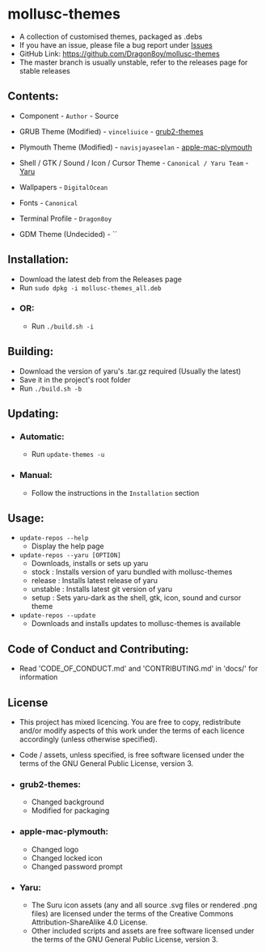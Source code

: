 # mollusc-themes
 - A collection of customised themes, packaged as .debs
 - If you have an issue, please file a bug report under [Issues](https://github.com/Dragon8oy/mollusc-themes/issues "Issues")
 - GitHub Link: https://github.com/Dragon8oy/mollusc-themes
 - The master branch is usually unstable, refer to the releases page for stable releases

## Contents:
 - Component - `Author` - Source
 - GRUB Theme (Modified) - `vinceliuice` - [grub2-themes](https://github.com/vinceliuice/grub2-themes "grub2-themes")
 - Plymouth Theme (Modified) - `navisjayaseelan` - [apple-mac-plymouth](https://github.com/navisjayaseelan/apple-mac-plymouth "apple-mac-plymouth")
 - Shell / GTK / Sound / Icon / Cursor Theme - `Canonical / Yaru Team` - [Yaru](https://github.com/ubuntu/yaru "Yaru")
 - Wallpapers - `DigitalOcean`
 - Fonts - `Canonical`
 - Terminal Profile - `Dragon8oy`

 - GDM Theme (Undecided) - ``

## Installation:
 - Download the latest deb from the Releases page
 - Run `sudo dpkg -i mollusc-themes_all.deb`
 - ### OR:
   * Run `./build.sh -i`

## Building:
 - Download the version of yaru's .tar.gz required (Usually the latest)
 - Save it in the project's root folder
 - Run `./build.sh -b`

## Updating:
 - ### Automatic:
   * Run `update-themes -u`
 - ### Manual:
   * Follow the instructions in the `Installation` section

## Usage:
 - `update-repos --help`
   - Display the help page
 - `update-repos --yaru [OPTION]`
   - Downloads, installs or sets up yaru
   - stock    : Installs version of yaru bundled with mollusc-themes
   - release  : Installs latest release of yaru
   - unstable : Installs latest git version of yaru
   - setup    : Sets yaru-dark as the shell, gtk, icon, sound and cursor theme
 - `update-repos --update`
   - Downloads and installs updates to mollusc-themes is available

## Code of Conduct and Contributing:
 - Read 'CODE\_OF\_CONDUCT.md' and 'CONTRIBUTING.md' in 'docs/' for information

## License
 - This project has mixed licencing. You are free to copy, redistribute and/or modify aspects of this work under the terms of each licence accordingly (unless otherwise specified).
 - Code / assets, unless specified, is free software licensed under the terms of the GNU General Public License, version 3.

 - ### grub2-themes:
   * Changed background
   * Modified for packaging

 - ### apple-mac-plymouth:
   * Changed logo
   * Changed locked icon
   * Changed password prompt

 - ### Yaru:
   * The Suru icon assets (any and all source .svg files or rendered .png files) are licensed under the terms of the Creative Commons Attribution-ShareAlike 4.0 License.
   * Other included scripts and assets are free software licensed under the terms of the GNU General Public License, version 3.
